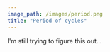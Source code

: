 ```yaml
---
image_path: /images/period.png
title: "Period of cycles"
---
```


I'm still trying to figure this out...